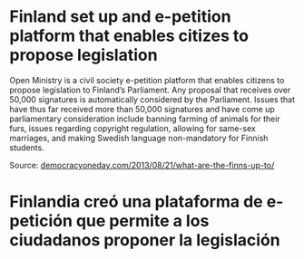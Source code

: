 # Finland set up and e-petition platform that enables citizes to propose legislation

Open Ministry is a civil society e-petition platform that enables citizens to propose legislation to Finland’s Parliament. Any proposal that receives over 50,000 signatures is automatically considered by the Parliament. Issues that have thus far received more than 50,000 signatures and have come up parliamentary consideration include banning farming of animals for their furs, issues regarding copyright regulation, allowing for same-sex marriages, and making Swedish language non-mandatory for Finnish students.

Source: [democracyoneday.com/2013/08/21/what-are-the-finns-up-to/](http://democracyoneday.com/2013/08/21/what-are-the-finns-up-to/)

# Finlandia creó una plataforma de e-petición que permite a los ciudadanos proponer la legislación

